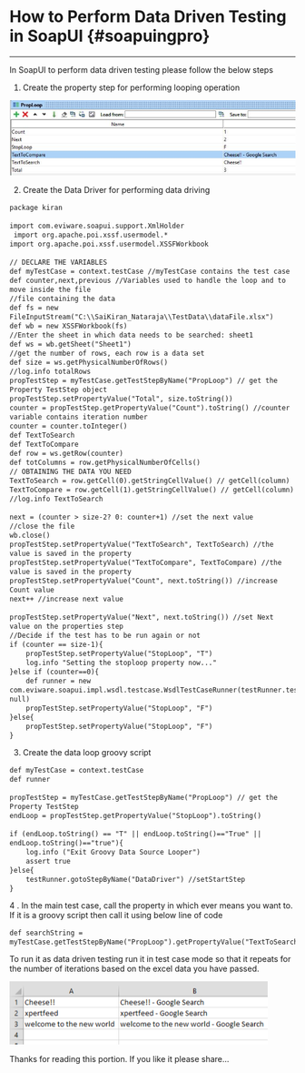 # **How to Perform  Data Driven Testing in SoapUI** {#soapuingpro}

---

In SoapUI to perform data driven testing please follow the below steps

1. Create the property step for performing looping operation

![](/assets/import.png)

2. Create the Data Driver for performing data driving

```
package kiran
 
import com.eviware.soapui.support.XmlHolder
 import org.apache.poi.xssf.usermodel.*
import org.apache.poi.xssf.usermodel.XSSFWorkbook
 
// DECLARE THE VARIABLES 
def myTestCase = context.testCase //myTestCase contains the test case
def counter,next,previous //Variables used to handle the loop and to move inside the file
//file containing the data
def fs = new FileInputStream("C:\\SaiKiran_Nataraja\\TestData\\dataFile.xlsx")
def wb = new XSSFWorkbook(fs)
//Enter the sheet in which data needs to be searched: sheet1
def ws = wb.getSheet("Sheet1")
//get the number of rows, each row is a data set
def size = ws.getPhysicalNumberOfRows()
//log.info totalRows
propTestStep = myTestCase.getTestStepByName("PropLoop") // get the Property TestStep object
propTestStep.setPropertyValue("Total", size.toString())
counter = propTestStep.getPropertyValue("Count").toString() //counter variable contains iteration number
counter = counter.toInteger()  
def TextToSearch
def TextToCompare
def row = ws.getRow(counter)
def totColumns = row.getPhysicalNumberOfCells()
// OBTAINING THE DATA YOU NEED
TextToSearch = row.getCell(0).getStringCellValue() // getCell(column)
TextToCompare = row.getCell(1).getStringCellValue() // getCell(column)
//log.info TextToSearch

next = (counter > size-2? 0: counter+1) //set the next value
//close the file
wb.close() 
propTestStep.setPropertyValue("TextToSearch", TextToSearch) //the value is saved in the property 
propTestStep.setPropertyValue("TextToCompare", TextToCompare) //the value is saved in the property 
propTestStep.setPropertyValue("Count", next.toString()) //increase Count value
next++ //increase next value
 
propTestStep.setPropertyValue("Next", next.toString()) //set Next value on the properties step
//Decide if the test has to be run again or not
if (counter == size-1){
	propTestStep.setPropertyValue("StopLoop", "T")
	log.info "Setting the stoploop property now..."
}else if (counter==0){
	def runner = new com.eviware.soapui.impl.wsdl.testcase.WsdlTestCaseRunner(testRunner.testCase, null)
	propTestStep.setPropertyValue("StopLoop", "F")
}else{
	propTestStep.setPropertyValue("StopLoop", "F")
}
```

3. Create the data loop groovy script

```
def myTestCase = context.testCase
def runner

propTestStep = myTestCase.getTestStepByName("PropLoop") // get the Property TestStep
endLoop = propTestStep.getPropertyValue("StopLoop").toString()

if (endLoop.toString() == "T" || endLoop.toString()=="True" || endLoop.toString()=="true"){
	log.info ("Exit Groovy Data Source Looper")
	assert true
}else{
	testRunner.gotoStepByName("DataDriver") //setStartStep
}
```

4 . In the main test case, call the property in which ever means you want to. If it is a groovy script then call it using below line of code

```
def searchString = myTestCase.getTestStepByName("PropLoop").getPropertyValue("TextToSearch").toString()
```

To run it as data driven testing run it in test case mode so that it repeats for the number of iterations based on the excel data you have passed.

![](/assets/dataDrivenExcel.png)

Thanks for reading this portion. If you like it please share...

